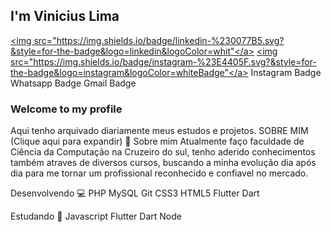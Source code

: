 

<!--
**viniciuslimax10/viniciuslimax10** is a ✨ _special_ ✨ repository because its `README.md` (this file) appears on your GitHub profile.

Here are some ideas to get you started:

- 🔭 I’m currently working on ...
- 🌱 I’m currently learning ...
- 👯 I’m looking to collaborate on ...
- 🤔 I’m looking for help with ...
- 💬 Ask me about ...
- 📫 How to reach me: ...
- 😄 Pronouns: ...
- ⚡ Fun fact: ...
-->
## I'm Vinicius Lima
<a href="https://www.linkedin.com/in/vinicius-lima-a0585492"><img src="https://img.shields.io/badge/linkedin-%230077B5.svg?&style=for-the-badge&logo=linkedin&logoColor=whit"</a>
<a href="https://www.instagram.com/viniciuslimax10/"><img src="https://img.shields.io/badge/instagram-%23E4405F.svg?&style=for-the-badge&logo=instagram&logoColor=whiteBadge"</a> 
 Instagram Badge Whatsapp Badge Gmail Badge
### Welcome to my profile 


Aqui tenho arquivado diariamente meus estudos e projetos.
 SOBRE MIM (Clique aqui para expandir)
📖 Sobre mim
Atualmente faço faculdade de Ciência da Computação na Cruzeiro do sul, tenho aderido conhecimentos também atraves de diversos cursos, buscando a minha evolução dia após dia para me tornar um profissional reconhecido e confiavel no mercado.

Desenvolvendo 💻
PHP MySQL Git CSS3 HTML5 Flutter Dart

Estudando 📖
Javascript Flutter Dart Node
